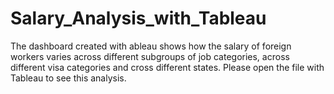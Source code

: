 # Salary_Analysis_with_Tableau
The dashboard created with ableau shows how the salary of foreign workers varies across different subgroups of job categories, across different visa categories and cross different states.
Please open the file with Tableau to see this analysis.
